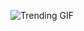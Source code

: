 ![Trending GIF](https://media2.giphy.com/media/v1.Y2lkPThiYjIxNzcyZHBnMXk0bXQ3cGQ1YWtoc3ltNWF2cG44OTkzZWRnMXZxOTlvNDB0MyZlcD12MV9naWZzX3NlYXJjaCZjdD1n/YQitE4YNQNahy/giphy.gif)
